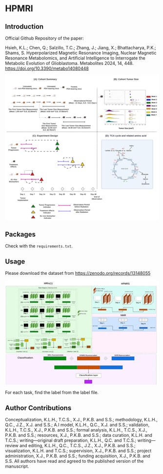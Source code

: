 # HPMRI

## Introduction

Official Github Repository of the paper:

Hsieh, K.L.; Chen, Q.; Salzillo, T.C.; Zhang, J.; Jiang, X.; Bhattacharya, P.K.; Shams, S. Hyperpolarized Magnetic Resonance Imaging, Nuclear Magnetic Resonance Metabolomics, and Artificial Intelligence to Interrogate the Metabolic Evolution of Glioblastoma. Metabolites 2024, 14, 448. https://doi.org/10.3390/metabo14080448

![Overview of the Study](images/Overview%20of%20the%20Study.jpg)

## Packages

Check with the `requirements.txt`.

## Usage

Please download the dataset from https://zenodo.org/records/13148055

![Data Structure](images/Model%20Structure.jpg)

For each task, find the label from the label file.

## Author Contributions

Conceptualization, K.L.H., T.C.S., X.J., P.K.B. and S.S.; methodology, K.L.H., Q.C., J.Z., X.J. and S.S.; A.I model, K.L.H., Q.C., X.J. and S.S.; validation, K.L.H., T.C.S., X.J., P.K.B. and S.S.; formal analysis, K.L.H., T.C.S., X.J., P.K.B. and S.S.; resources, X.J., P.K.B. and S.S.; data curation, K.L.H. and T.C.S.; writing—original draft preparation, K.L.H., Q.C. and T.C.S.; writing—review and editing, K.L.H., Q.C., T.C.S., J.Z., X.J., P.K.B. and S.S.; visualization, K.L.H. and T.C.S.; supervision, X.J., P.K.B. and S.S.; project administration, X.J., P.K.B. and S.S.; funding acquisition, X.J., P.K.B. and S.S. All authors have read and agreed to the published version of the manuscript.
